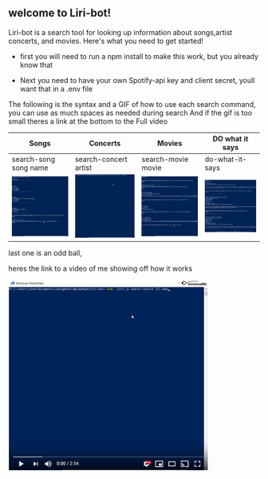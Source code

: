 ## welcome to Liri-bot!

Liri-bot is a search tool for looking up information about songs,artist concerts, and movies.
Here's what you need to get started!

 * first you will need to run a npm install to make this work, but you already know that
 
 * Next you need to have your own Spotify-api key and client secret, youll want that in a .env file 
 
The following is the syntax and a GIF of how to use each search command, you can use as much spaces as needed during search
And if the gif is too small theres a link at the bottom to the Full video
 
 Songs | Concerts | Movies | DO what it says
------------ | ------------- | ------------- | -------------
search-song song name  | search-concert artist | search-movie movie | do-what-it-says
![song gif](/gif/searchsong.gif) | ![song gif](/gif/concert.gif) | ![song gif](/gif/movie.gif) | ![song gif](/gif/Iwant.gif)
 
 
 
 
 
 last one is an odd ball,

 heres the link to a video of me showing off how it works

[![Watch the video](/gif/pics.png)](https://www.youtube.com/watch?v=so8m-Fr7rTc&feature=youtu.be)
